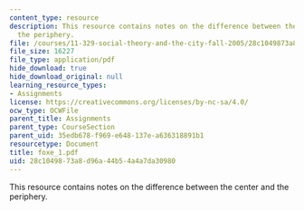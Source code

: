 ```yaml
---
content_type: resource
description: This resource contains notes on the difference between the center and
  the periphery.
file: /courses/11-329-social-theory-and-the-city-fall-2005/28c1049873a8d96a44b54a4a7da30980_foxe_1.pdf
file_size: 16227
file_type: application/pdf
hide_download: true
hide_download_original: null
learning_resource_types:
- Assignments
license: https://creativecommons.org/licenses/by-nc-sa/4.0/
ocw_type: OCWFile
parent_title: Assignments
parent_type: CourseSection
parent_uid: 35edb678-f969-e648-137e-a636318891b1
resourcetype: Document
title: foxe_1.pdf
uid: 28c10498-73a8-d96a-44b5-4a4a7da30980
---
```

This resource contains notes on the difference between the center and the periphery.